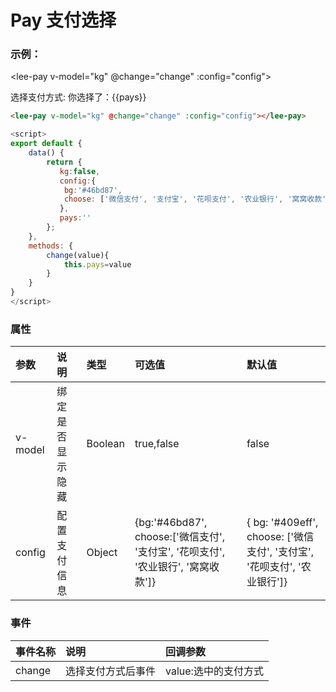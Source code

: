 # Pay 支付选择
### 示例：
<lee-pay v-model="kg" @change="change" :config="config"></lee-pay>
<div class="leeblock">
    <div class="leesource">
        <lee-button type="success" @click="show">选择支付方式:</lee-button> 你选择了：{{pays}}
    </div>
<lee-code>

```html
<lee-pay v-model="kg" @change="change" :config="config"></lee-pay>
```
```js
<script>
export default {
    data() {
        return {
           kg:false,
           config:{
            bg:'#46bd87',
            choose: ['微信支付', '支付宝', '花呗支付', '农业银行', '窝窝收款']
           },
           pays:''
        };
    },
    methods: {
        change(value){
            this.pays=value
        }
    }
}
</script>
```
</lee-code>
</div>

### 属性

参数|说明|类型|可选值|默认值
:------|:------|:------|:------|:------
v-model|绑定是否显示隐藏|Boolean|true,false|false
config|配置支付信息|Object|{bg:'#46bd87',<br>choose:['微信支付', '支付宝', '花呗支付', '农业银行', '窝窝收款']}|{ bg: '#409eff',<br>choose: ['微信支付', '支付宝', '花呗支付', '农业银行']}
### 事件

事件名称|说明|回调参数
:------|:------|:------
change|选择支付方式后事件|value:选中的支付方式

<script>
export default {
    data() {
        return {
           kg:false,
           config:{
            bg:'#46bd87',
            choose: ['微信支付', '支付宝', '花呗支付', '农业银行', '窝窝收款']
           },
           pays:''
        };
    },
    methods: {
        show(){
            this.kg=true
        },
        change(value){
            this.pays=value
        }
    }
}
</script>